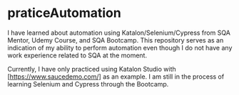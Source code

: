 # praticeAutomation
I have learned about automation using Katalon/Selenium/Cypress from SQA Mentor, Udemy Course, and SQA Bootcamp. This repository serves as an indication of my ability to perform automation even though I do not have any work experience related to SQA at the moment.

Currently, I have only practiced using Katalon Studio with [https://www.saucedemo.com/] as an example. I am still in the process of learning Selenium and Cypress through the Bootcamp.
